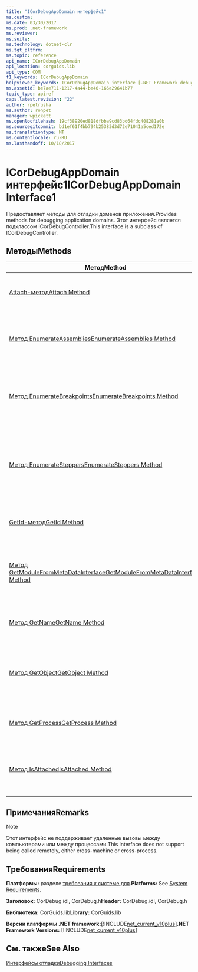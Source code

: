 ```yaml
---
title: "ICorDebugAppDomain интерфейс1"
ms.custom: 
ms.date: 03/30/2017
ms.prod: .net-framework
ms.reviewer: 
ms.suite: 
ms.technology: dotnet-clr
ms.tgt_pltfrm: 
ms.topic: reference
api_name: ICorDebugAppDomain
api_location: corguids.lib
api_type: COM
f1_keywords: ICorDebugAppDomain
helpviewer_keywords: ICorDebugAppDomain interface [.NET Framework debugging]
ms.assetid: be7ae711-1217-4a44-be40-166e29641b77
topic_type: apiref
caps.latest.revision: "22"
author: rpetrusha
ms.author: ronpet
manager: wpickett
ms.openlocfilehash: 19cf38920ed818dfbba9cd83bd64fdc408281e0b
ms.sourcegitcommit: bd1ef61f4bb794b25383d3d72e71041a5ced172e
ms.translationtype: MT
ms.contentlocale: ru-RU
ms.lasthandoff: 10/18/2017
---
```

# <a name="icordebugappdomain-interface1"></a><span data-ttu-id="2eaf4-102">ICorDebugAppDomain интерфейс1</span><span class="sxs-lookup"><span data-stu-id="2eaf4-102">ICorDebugAppDomain Interface1</span></span>
<span data-ttu-id="2eaf4-103">Предоставляет методы для отладки доменов приложения.</span><span class="sxs-lookup"><span data-stu-id="2eaf4-103">Provides methods for debugging application domains.</span></span> <span data-ttu-id="2eaf4-104">Этот интерфейс является подклассом ICorDebugController.</span><span class="sxs-lookup"><span data-stu-id="2eaf4-104">This interface is a subclass of ICorDebugController.</span></span>  
  
## <a name="methods"></a><span data-ttu-id="2eaf4-105">Методы</span><span class="sxs-lookup"><span data-stu-id="2eaf4-105">Methods</span></span>  
  
|<span data-ttu-id="2eaf4-106">Метод</span><span class="sxs-lookup"><span data-stu-id="2eaf4-106">Method</span></span>|<span data-ttu-id="2eaf4-107">Описание</span><span class="sxs-lookup"><span data-stu-id="2eaf4-107">Description</span></span>|  
|------------|-----------------|  
|[<span data-ttu-id="2eaf4-108">Attach-метод</span><span class="sxs-lookup"><span data-stu-id="2eaf4-108">Attach Method</span></span>](../../../../docs/framework/unmanaged-api/debugging/icordebugappdomain-attach-method.md)|<span data-ttu-id="2eaf4-109">Присоединяет отладчик к домену приложения.</span><span class="sxs-lookup"><span data-stu-id="2eaf4-109">Attaches the debugger to the application domain.</span></span>|  
|[<span data-ttu-id="2eaf4-110">Метод EnumerateAssemblies</span><span class="sxs-lookup"><span data-stu-id="2eaf4-110">EnumerateAssemblies Method</span></span>](../../../../docs/framework/unmanaged-api/debugging/icordebugappdomain-enumerateassemblies-method.md)|<span data-ttu-id="2eaf4-111">Получает перечислитель для сборок в домене приложения.</span><span class="sxs-lookup"><span data-stu-id="2eaf4-111">Gets an enumerator for the assemblies in the application domain.</span></span>|  
|[<span data-ttu-id="2eaf4-112">Метод EnumerateBreakpoints</span><span class="sxs-lookup"><span data-stu-id="2eaf4-112">EnumerateBreakpoints Method</span></span>](../../../../docs/framework/unmanaged-api/debugging/icordebugappdomain-enumeratebreakpoints-method.md)|<span data-ttu-id="2eaf4-113">Возвращает перечислитель для всех активных точек останова в домене приложения.</span><span class="sxs-lookup"><span data-stu-id="2eaf4-113">Gets an enumerator for all active breakpoints in the application domain.</span></span>|  
|[<span data-ttu-id="2eaf4-114">Метод EnumerateSteppers</span><span class="sxs-lookup"><span data-stu-id="2eaf4-114">EnumerateSteppers Method</span></span>](../../../../docs/framework/unmanaged-api/debugging/icordebugappdomain-enumeratesteppers-method.md)|<span data-ttu-id="2eaf4-115">Возвращает перечислитель для всех активных средств организации пошагового режима в домене приложения.</span><span class="sxs-lookup"><span data-stu-id="2eaf4-115">Gets an enumerator for all active steppers in the application domain.</span></span>|  
|[<span data-ttu-id="2eaf4-116">GetId-метод</span><span class="sxs-lookup"><span data-stu-id="2eaf4-116">GetId Method</span></span>](../../../../docs/framework/unmanaged-api/debugging/icordebugappdomain-getid-method.md)|<span data-ttu-id="2eaf4-117">Получает уникальный идентификатор домена приложения.</span><span class="sxs-lookup"><span data-stu-id="2eaf4-117">Gets the unique ID of the application domain.</span></span>|  
|[<span data-ttu-id="2eaf4-118">Метод GetModuleFromMetaDataInterface</span><span class="sxs-lookup"><span data-stu-id="2eaf4-118">GetModuleFromMetaDataInterface Method</span></span>](../../../../docs/framework/unmanaged-api/debugging/icordebugappdomain-getmodulefrommetadatainterface-method.md)|<span data-ttu-id="2eaf4-119">Возвращает объект ICorDebugModule с интерфейсом указанных метаданных.</span><span class="sxs-lookup"><span data-stu-id="2eaf4-119">Gets the ICorDebugModule object with the given metadata interface.</span></span>|  
|[<span data-ttu-id="2eaf4-120">Метод GetName</span><span class="sxs-lookup"><span data-stu-id="2eaf4-120">GetName Method</span></span>](../../../../docs/framework/unmanaged-api/debugging/icordebugappdomain-getname-method.md)|<span data-ttu-id="2eaf4-121">Возвращает имя домена приложения.</span><span class="sxs-lookup"><span data-stu-id="2eaf4-121">Gets the name of the application domain.</span></span>|  
|[<span data-ttu-id="2eaf4-122">Метод GetObject</span><span class="sxs-lookup"><span data-stu-id="2eaf4-122">GetObject Method</span></span>](../../../../docs/framework/unmanaged-api/debugging/icordebugappdomain-getobject-method.md)|<span data-ttu-id="2eaf4-123">Получает указатель интерфейса на домен приложения среды выполнения (CLR).</span><span class="sxs-lookup"><span data-stu-id="2eaf4-123">Gets an interface pointer to the common language runtime (CLR) application domain.</span></span>|  
|[<span data-ttu-id="2eaf4-124">Метод GetProcess</span><span class="sxs-lookup"><span data-stu-id="2eaf4-124">GetProcess Method</span></span>](../../../../docs/framework/unmanaged-api/debugging/icordebugappdomain-getprocess-method.md)|<span data-ttu-id="2eaf4-125">Получает процесс, содержащий домен приложения.</span><span class="sxs-lookup"><span data-stu-id="2eaf4-125">Gets the process containing the application domain.</span></span>|  
|[<span data-ttu-id="2eaf4-126">Метод IsAttached</span><span class="sxs-lookup"><span data-stu-id="2eaf4-126">IsAttached Method</span></span>](../../../../docs/framework/unmanaged-api/debugging/icordebugappdomain-isattached-method.md)|<span data-ttu-id="2eaf4-127">Определяет, присоединен ли отладчик в домен приложения.</span><span class="sxs-lookup"><span data-stu-id="2eaf4-127">Determines whether the debugger is attached to the application domain.</span></span>|  
  
## <a name="remarks"></a><span data-ttu-id="2eaf4-128">Примечания</span><span class="sxs-lookup"><span data-stu-id="2eaf4-128">Remarks</span></span>  
  
> [!NOTE]
>  <span data-ttu-id="2eaf4-129">Этот интерфейс не поддерживает удаленные вызовы между компьютерами или между процессами.</span><span class="sxs-lookup"><span data-stu-id="2eaf4-129">This interface does not support being called remotely, either cross-machine or cross-process.</span></span>  
  
## <a name="requirements"></a><span data-ttu-id="2eaf4-130">Требования</span><span class="sxs-lookup"><span data-stu-id="2eaf4-130">Requirements</span></span>  
 <span data-ttu-id="2eaf4-131">**Платформы:** разделе [требования к системе для](../../../../docs/framework/get-started/system-requirements.md).</span><span class="sxs-lookup"><span data-stu-id="2eaf4-131">**Platforms:** See [System Requirements](../../../../docs/framework/get-started/system-requirements.md).</span></span>  
  
 <span data-ttu-id="2eaf4-132">**Заголовок:** CorDebug.idl, CorDebug.h</span><span class="sxs-lookup"><span data-stu-id="2eaf4-132">**Header:** CorDebug.idl, CorDebug.h</span></span>  
  
 <span data-ttu-id="2eaf4-133">**Библиотека:** CorGuids.lib</span><span class="sxs-lookup"><span data-stu-id="2eaf4-133">**Library:** CorGuids.lib</span></span>  
  
 <span data-ttu-id="2eaf4-134">**Версии платформы .NET framework:**[!INCLUDE[net_current_v10plus](../../../../includes/net-current-v10plus-md.md)]</span><span class="sxs-lookup"><span data-stu-id="2eaf4-134">**.NET Framework Versions:** [!INCLUDE[net_current_v10plus](../../../../includes/net-current-v10plus-md.md)]</span></span>  
  
## <a name="see-also"></a><span data-ttu-id="2eaf4-135">См. также</span><span class="sxs-lookup"><span data-stu-id="2eaf4-135">See Also</span></span>  
 [<span data-ttu-id="2eaf4-136">Интерфейсы отладки</span><span class="sxs-lookup"><span data-stu-id="2eaf4-136">Debugging Interfaces</span></span>](../../../../docs/framework/unmanaged-api/debugging/debugging-interfaces.md)
